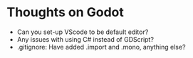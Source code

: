 # Thoughts on Godot

- Can you set-up VScode to be default editor?
- Any issues with using C# instead of GDScript?
- .gitignore: Have added .import and .mono, anything else?